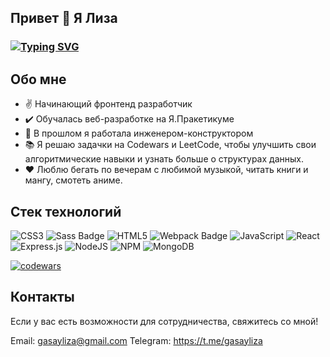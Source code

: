 ## Привет 👋 Я Лиза
### [![Typing SVG](https://readme-typing-svg.herokuapp.com?color=%2336BCF7&lines=Начинающий+веб-разработчик)](https://git.io/typing-svg)

## Обо мне

- ✌️ Начинающий фронтенд разработчик
- ✔️ Обучалась веб-разработке на Я.Пракетикуме
- 📝 В прошлом я работала инженером-конструктором
- 📚 Я решаю задачки на Codewars и LeetCode, чтобы улучшить свои алгоритмические навыки и узнать больше о структурах данных.
- ❤️ Люблю бегать по вечерам с любимой музыкой, читать книги и мангу, смотеть аниме. 

## Стек технологий
![CSS3](https://img.shields.io/badge/css3-%231572B6.svg?style=for-the-badge&logo=css3&logoColor=white)
![Sass Badge](https://img.shields.io/badge/Sass-C69?logo=sass&logoColor=fff&style=flat)
![HTML5](https://img.shields.io/badge/html5-%23E34F26.svg?style=for-the-badge&logo=html5&logoColor=white)
![Webpack Badge](https://img.shields.io/badge/Webpack-8DD6F9?logo=webpack&logoColor=000&style=flat-square)
![JavaScript](https://img.shields.io/badge/javascript-%23323330.svg?style=for-the-badge&logo=javascript&logoColor=%23F7DF1E)
![React](https://img.shields.io/badge/react-%2320232a.svg?style=for-the-badge&logo=react&logoColor=%2361DAFB)
![Express.js](https://img.shields.io/badge/express.js-%23404d59.svg?style=for-the-badge&logo=express&logoColor=%2361DAFB)
![NodeJS](https://img.shields.io/badge/node.js-6DA55F?style=for-the-badge&logo=node.js&logoColor=white)
![NPM](https://img.shields.io/badge/NPM-%23CB3837.svg?style=for-the-badge&logo=npm&logoColor=white)
![MongoDB](https://img.shields.io/badge/MongoDB-%234ea94b.svg?style=for-the-badge&logo=mongodb&logoColor=white)

[![codewars](https://www.codewars.com/users/Gasay%20Liza/badges/large)](https://www.codewars.com/users/Gasay%20Liza) 

## Контакты
Если у вас есть возможности для сотрудничества, свяжитесь со мной!

Email: gasayliza@gmail.com
Telegram: https://t.me/gasayliza
